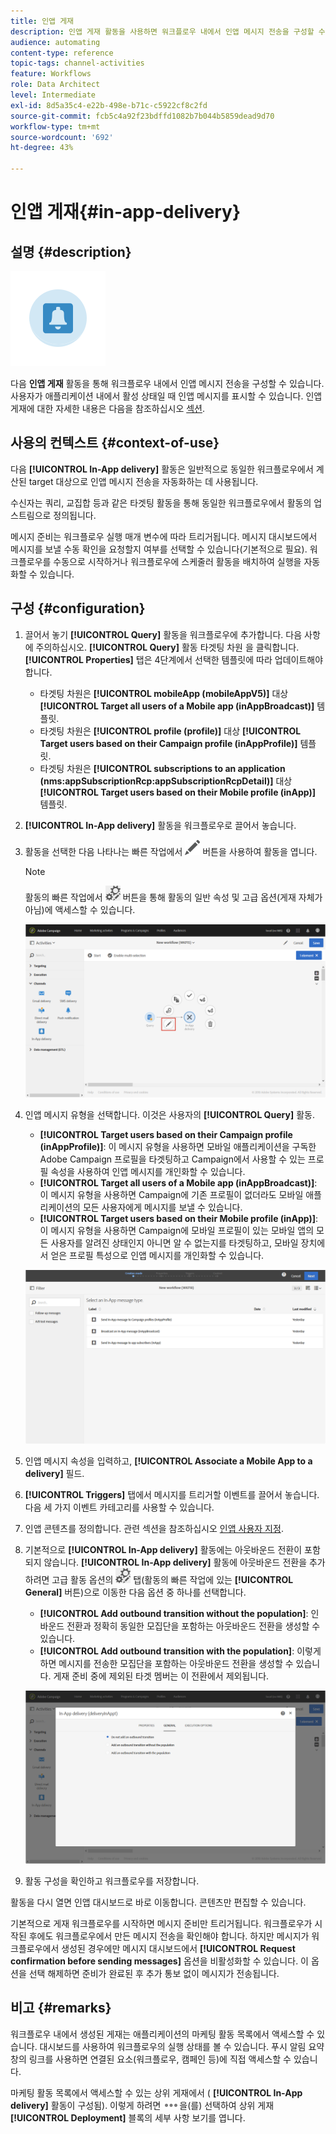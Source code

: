 ```yaml
---
title: 인앱 게재
description: 인앱 게재 활동을 사용하면 워크플로우 내에서 인앱 메시지 전송을 구성할 수 있습니다.
audience: automating
content-type: reference
topic-tags: channel-activities
feature: Workflows
role: Data Architect
level: Intermediate
exl-id: 8d5a35c4-e22b-498e-b71c-c5922cf8c2fd
source-git-commit: fcb5c4a92f23bdffd1082b7b044b5859dead9d70
workflow-type: tm+mt
source-wordcount: '692'
ht-degree: 43%

---
```


# 인앱 게재{#in-app-delivery}

## 설명 {#description}

![](assets/wkf_in_app_1.png)

다음 **인앱 게재** 활동을 통해 워크플로우 내에서 인앱 메시지 전송을 구성할 수 있습니다. 사용자가 애플리케이션 내에서 활성 상태일 때 인앱 메시지를 표시할 수 있습니다. 인앱 게재에 대한 자세한 내용은 다음을 참조하십시오 [섹션](../../channels/using/about-in-app-messaging.md).

## 사용의 컨텍스트 {#context-of-use}

다음 **[!UICONTROL In-App delivery]** 활동은 일반적으로 동일한 워크플로우에서 계산된 target 대상으로 인앱 메시지 전송을 자동화하는 데 사용됩니다.

수신자는 쿼리, 교집합 등과 같은 타겟팅 활동을 통해 동일한 워크플로우에서 활동의 업스트림으로 정의됩니다.

메시지 준비는 워크플로우 실행 매개 변수에 따라 트리거됩니다. 메시지 대시보드에서 메시지를 보낼 수동 확인을 요청할지 여부를 선택할 수 있습니다(기본적으로 필요). 워크플로우를 수동으로 시작하거나 워크플로우에 스케줄러 활동을 배치하여 실행을 자동화할 수 있습니다.

## 구성 {#configuration}

1. 끌어서 놓기 **[!UICONTROL Query]** 활동을 워크플로우에 추가합니다. 다음 사항에 주의하십시오. **[!UICONTROL Query]** 활동 타겟팅 차원 을 클릭합니다. **[!UICONTROL Properties]** 탭은 4단계에서 선택한 템플릿에 따라 업데이트해야 합니다.

   * 타겟팅 차원은 **[!UICONTROL mobileApp (mobileAppV5)]** 대상 **[!UICONTROL Target all users of a Mobile app (inAppBroadcast)]** 템플릿.
   * 타겟팅 차원은 **[!UICONTROL profile (profile)]** 대상 **[!UICONTROL Target users based on their Campaign profile (inAppProfile)]** 템플릿.
   * 타겟팅 차원은 **[!UICONTROL subscriptions to an application (nms:appSubscriptionRcp:appSubscriptionRcpDetail)]** 대상 **[!UICONTROL Target users based on their Mobile profile (inApp)]** 템플릿.

1. **[!UICONTROL In-App delivery]** 활동을 워크플로우로 끌어서 놓습니다.
1. 활동을 선택한 다음 나타나는 빠른 작업에서 ![](assets/edit_darkgrey-24px.png) 버튼을 사용하여 활동을 엽니다.

   >[!NOTE]
   >
   >활동의 빠른 작업에서 ![](assets/dlv_activity_params-24px.png) 버튼을 통해 활동의 일반 속성 및 고급 옵션(게재 자체가 아님)에 액세스할 수 있습니다.

   ![](assets/wkf_in_app_3.png)

1. 인앱 메시지 유형을 선택합니다. 이것은 사용자의 **[!UICONTROL Query]** 활동.

   * **[!UICONTROL Target users based on their Campaign profile (inAppProfile)]**: 이 메시지 유형을 사용하면 모바일 애플리케이션을 구독한 Adobe Campaign 프로필을 타겟팅하고 Campaign에서 사용할 수 있는 프로필 속성을 사용하여 인앱 메시지를 개인화할 수 있습니다.
   * **[!UICONTROL Target all users of a Mobile app (inAppBroadcast)]**: 이 메시지 유형을 사용하면 Campaign에 기존 프로필이 없더라도 모바일 애플리케이션의 모든 사용자에게 메시지를 보낼 수 있습니다.
   * **[!UICONTROL Target users based on their Mobile profile (inApp)]**: 이 메시지 유형을 사용하면 Campaign에 모바일 프로필이 있는 모바일 앱의 모든 사용자를 알려진 상태인지 아니면 알 수 없는지를 타겟팅하고, 모바일 장치에서 얻은 프로필 특성으로 인앱 메시지를 개인화할 수 있습니다.

   ![](assets/wkf_in_app_4.png)

1. 인앱 메시지 속성을 입력하고, **[!UICONTROL Associate a Mobile App to a delivery]** 필드.
1. **[!UICONTROL Triggers]** 탭에서 메시지를 트리거할 이벤트를 끌어서 놓습니다. 다음 세 가지 이벤트 카테고리를 사용할 수 있습니다.
1. 인앱 콘텐츠를 정의합니다. 관련 섹션을 참조하십시오 [인앱 사용자 지정](../../channels/using/customizing-an-in-app-message.md).
1. 기본적으로 **[!UICONTROL In-App delivery]** 활동에는 아웃바운드 전환이 포함되지 않습니다. **[!UICONTROL In-App delivery]** 활동에 아웃바운드 전환을 추가하려면 고급 활동 옵션의 ![](assets/dlv_activity_params-24px.png) 탭(활동의 빠른 작업에 있는 **[!UICONTROL General]** 버튼)으로 이동한 다음 옵션 중 하나를 선택합니다.

   * **[!UICONTROL Add outbound transition without the population]**: 인바운드 전환과 정확히 동일한 모집단을 포함하는 아웃바운드 전환을 생성할 수 있습니다.
   * **[!UICONTROL Add outbound transition with the population]**: 이렇게 하면 메시지를 전송한 모집단을 포함하는 아웃바운드 전환을 생성할 수 있습니다. 게재 준비 중에 제외된 타겟 멤버는 이 전환에서 제외됩니다.

   ![](assets/wkf_in_app_5.png)

1. 활동 구성을 확인하고 워크플로우를 저장합니다.

활동을 다시 열면 인앱 대시보드로 바로 이동합니다. 콘텐츠만 편집할 수 있습니다.

기본적으로 게재 워크플로우를 시작하면 메시지 준비만 트리거됩니다. 워크플로우가 시작된 후에도 워크플로우에서 만든 메시지 전송을 확인해야 합니다. 하지만 메시지가 워크플로우에서 생성된 경우에만 메시지 대시보드에서 **[!UICONTROL Request confirmation before sending messages]** 옵션을 비활성화할 수 있습니다. 이 옵션을 선택 해제하면 준비가 완료된 후 추가 통보 없이 메시지가 전송됩니다.

## 비고 {#remarks}

워크플로우 내에서 생성된 게재는 애플리케이션의 마케팅 활동 목록에서 액세스할 수 있습니다. 대시보드를 사용하여 워크플로우의 실행 상태를 볼 수 있습니다. 푸시 알림 요약 창의 링크를 사용하면 연결된 요소(워크플로우, 캠페인 등)에 직접 액세스할 수 있습니다.

마케팅 활동 목록에서 액세스할 수 있는 상위 게재에서 ( **[!UICONTROL In-App delivery]** 활동이 구성됨). 이렇게 하려면 ![](assets/wkf_dlv_detail_button.png)을(를) 선택하여 상위 게재 **[!UICONTROL Deployment]** 블록의 세부 사항 보기를 엽니다.
